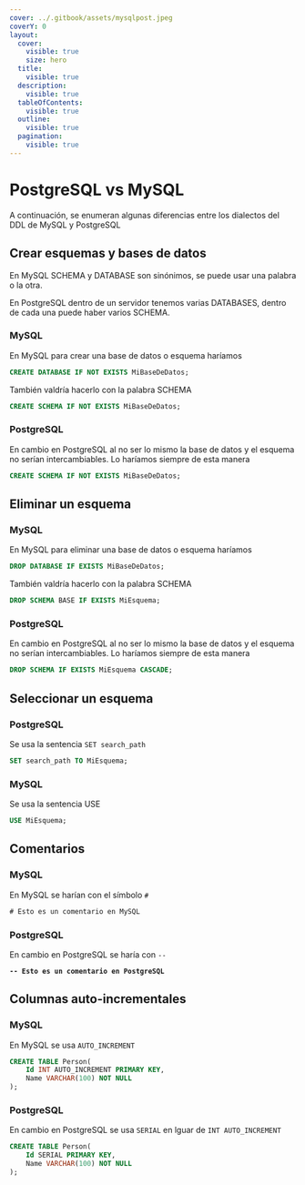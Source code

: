 ```yaml
---
cover: ../.gitbook/assets/mysqlpost.jpeg
coverY: 0
layout:
  cover:
    visible: true
    size: hero
  title:
    visible: true
  description:
    visible: true
  tableOfContents:
    visible: true
  outline:
    visible: true
  pagination:
    visible: true
---
```


# PostgreSQL vs MySQL

A continuación, se enumeran algunas diferencias entre los dialectos del DDL de MySQL y PostgreSQL

## Crear esquemas y bases de datos

En MySQL SCHEMA y DATABASE son sinónimos, se puede usar una palabra o la otra.

En PostgreSQL dentro de un servidor tenemos varias DATABASES, dentro de cada una puede haber varios SCHEMA.

### MySQL

En MySQL para crear una base de datos o esquema haríamos

```sql
CREATE DATABASE IF NOT EXISTS MiBaseDeDatos;
```

También valdría hacerlo con la palabra SCHEMA

```sql
CREATE SCHEMA IF NOT EXISTS MiBaseDeDatos;
```

### PostgreSQL

En cambio en PostgreSQL al no ser lo mismo la base de datos y el esquema no serían intercambiables. Lo haríamos siempre de esta manera

```sql
CREATE SCHEMA IF NOT EXISTS MiBaseDeDatos;
```

## Eliminar un esquema

### MySQL

En MySQL para eliminar una base de datos o esquema haríamos

```sql
DROP DATABASE IF EXISTS MiBaseDeDatos;
```

También valdría hacerlo con la palabra SCHEMA

```sql
DROP SCHEMA BASE IF EXISTS MiEsquema;
```

### PostgreSQL

En cambio en PostgreSQL al no ser lo mismo la base de datos y el esquema no serían intercambiables. Lo haríamos siempre de esta manera

```sql
DROP SCHEMA IF EXISTS MiEsquema CASCADE;
```

## Seleccionar un esquema

### PostgreSQL

Se usa la sentencia `SET search_path`

```sql
SET search_path TO MiEsquema;
```

### MySQL

Se usa la sentencia USE

```sql
USE MiEsquema;
```

## Comentarios

### MySQL

En MySQL se harían con el símbolo `#`

```sql
# Esto es un comentario en MySQL
```

### PostgreSQL

En cambio en PostgreSQL se haría con `--`

<pre class="language-sql"><code class="lang-sql"><strong>-- Esto es un comentario en PostgreSQL
</strong></code></pre>

## Columnas auto-incrementales

### MySQL

En MySQL se usa `AUTO_INCREMENT`

```sql
CREATE TABLE Person(
    Id INT AUTO_INCREMENT PRIMARY KEY,
    Name VARCHAR(100) NOT NULL
);
```

### PostgreSQL

En cambio en PostgreSQL se usa `SERIAL` en lguar de `INT AUTO_INCREMENT`

```sql
CREATE TABLE Person(
    Id SERIAL PRIMARY KEY,
    Name VARCHAR(100) NOT NULL
);
```

